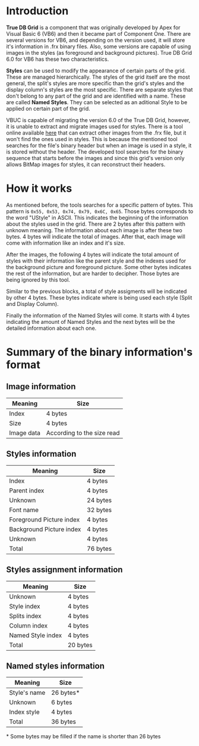 # Introduction

**True DB Grid** is a component that was originally developed by Apex for Visual Basic 6 (VB6) and then it became part of Component One. There are several versions for VB6, and depending on the version used, it will store it's information in .frx binary files. Also, some versions are capable of using images in the styles (as foreground and background pictures). True DB Grid 6.0 for VB6 has these two characteristics.

**Styles** can be used to modify the appearance of certain parts of the grid. These are managed hierarchically. The styles of the grid itself are the most general, the split's styles are more specific than the grid's styles and the display column's styles are the most specific. There are separate styles that don't belong to any part of the grid and are identified with a name. These are called **Named Styles**. They can be selected as an aditional Style to be applied on certain part of the grid.

VBUC is capable of migrating the version 6.0 of the True DB Grid, however, it is unable to extract and migrate images used for styles. There is a tool online available [here](https://github.com/countingpine/gfxfromfrx) that can extract other images from the .frx file, but it won't find the ones used in styles. This is because the mentioned tool searches for the file's binary header but when an image is used in a style, it is stored without the header. The developed tool searches for the binary sequence that starts before the images and since this grid's version only allows BitMap images for styles, it can reconstruct their headers.

# How it works

As mentioned before, the tools searches for a specific pattern of bytes. This pattern is `0x55, 0x53, 0x74, 0x79, 0x6C, 0x65`. Those bytes corresponds to the word "UStyle" in ASCII. This indicates the beginning of the information about the styles used in the grid. There are 2 bytes after this pattern with unknown meaning. The information about each image is after these two bytes. 4 bytes will indicate the total of images. After that, each image will come with information like an index and it's size.

After the images, the following 4 bytes will indicate the total amount of styles with their information like the parent style and the indexes used for the background picture and foreground picture. Some other bytes indicates the rest of the information, but are harder to decipher. Those bytes are being ignored by this tool.

Similar to the previous blocks, a total of style assigments will be indicated by other 4 bytes. These bytes indicate where is being used each style (Split and Display Column).

Finally the information of the Named Styles will come. It starts with 4 bytes indicating the amount of Named Styles and the next bytes will be the detailed information about each one.

# Summary of the binary information's format
## Image information
| Meaning | Size
|---------|----------
| Index   | 4 bytes
| Size    |4 bytes
| Image data | According to the size read

## Styles information

| Meaning | Size
|---------|----------
| Index   | 4 bytes
| Parent index    |4 bytes
| Unknown | 24 bytes
| Font name | 32 bytes
| Foreground Picture index | 4 bytes
| Background Picture index | 4 bytes
| Unknown | 4 bytes
| Total | 76 bytes

## Styles assignment information
| Meaning | Size
|---------|----------
| Unknown | 4 bytes
| Style index|4 bytes
| Splits index | 4 bytes
| Column index |4 bytes
| Named Style index | 4 bytes
| Total | 20 bytes

## Named styles information
|  Meaning | Size
|------------|-----------
| Style's name | 26 bytes*
| Unknown    | 6 bytes
| Index style | 4 bytes
| Total     | 36 bytes
\* Some bytes may be filled if the name is shorter than 26 bytes